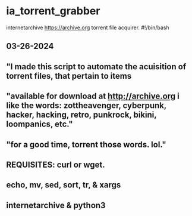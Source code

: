 # ia_torrent_grabber
internetarchive https://archive.org torrent file acquirer.
#!/bin/bash
## 03-26-2024
## "I made this script to automate the acuisition of torrent files, that pertain to items
## "available for download at http://archive.org i like the words: zottheavenger, cyberpunk, hacker, hacking, retro, punkrock, bikini, loompanics, etc."
## "for a good time, torrent those words. lol."
##
## REQUISITES: curl or wget.
##             echo, mv, sed, sort, tr, & xargs
##             internetarchive & python3
